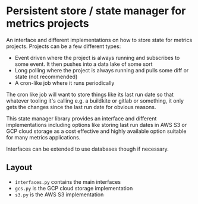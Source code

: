 # Persistent store / state manager for metrics projects

An interface and different implementations on how to store state for metrics projects.
Projects can be a few different types:

* Event driven where the project is always running and subscribes to some event. It then pushes into a data lake of some sort
* Long polling where the project is always running and pulls some diff or state (not recommended)
* A cron-like job where it runs periodically

The cron like job will want to store things like its last run date so that whatever tooling it's calling e.g. a buildkite or gitlab or something, it only gets the changes since the last run date for obvious reasons.

This state manager library provides an interface and different implementations including options like storing last run dates in AWS S3 or GCP cloud storage as a cost effective and highly available option suitable for many metrics applications.

Interfaces can be extended to use databases though if necessary.

## Layout

* `interfaces.py` contains the main interfaces
* `gcs.py` is the GCP cloud storage implementation
* `s3.py` is the AWS S3 implementation
